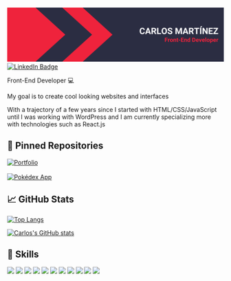 [![Carlos's GitHub Banner](./Banner.png)](https://github.com/carlosmrtzodev/)
[![LinkedIn Badge](https://img.shields.io/badge/LinkedIn-Profile-informational?style=for-the-badge&logo=linkedin&logoColor=ef233c&color=ef233c&labelColor=2b2d42)](https://www.linkedin.com/in/carlosmrtzodev/)

Front-End Developer 💻

My goal is to create cool looking websites and interfaces

With a trajectory of a few years since I started with HTML/CSS/JavaScript until I was working with WordPress and I am currently specializing more with technologies such as React.js

## 📌 Pinned Repositories

[![Portfolio](https://github-readme-stats.vercel.app/api/pin/?username=carlosmrtzodev&repo=portfolio&bg_color=2b2d42&title_color=ef233c&text_color=edf2f4&border_color=ef233c&icon_color=ef233c)](https://www.carlosmrtzo.com/) <br><br>
[![Pokédex App](https://github-readme-stats.vercel.app/api/pin/?username=carlosmrtzodev&repo=pokedex-app&bg_color=2b2d42&title_color=ef233c&text_color=edf2f4&border_color=ef233c&icon_color=ef233c)](https://github.com/carlosmrtzodev/pokedex-app)

## 📈 GitHub Stats

[![Top Langs](https://github-readme-stats.vercel.app/api/top-langs/?username=carlosmrtzodev&layout=compact&bg_color=2b2d42&title_color=ef233c&text_color=edf2f4&icon_color=ef233c&border_color=ef233c)](https://github.com/carlosmrtzodev/)

[![Carlos's GitHub stats](https://github-readme-stats.vercel.app/api?username=carlosmrtzodev&show_icons=true&bg_color=2b2d42&title_color=ef233c&text_color=edf2f4&icon_color=ef233c&border_color=ef233c)](https://github.com/carlosmrtzodev/)

## 💼 Skills

![](https://img.shields.io/badge/Markup-HTML-informational?style=for-the-badge&logo=html5&logoColor=ef233c&color=ef233c&labelColor=2b2d42)
![](https://img.shields.io/badge/Style-CSS-informational?style=for-the-badge&logo=css3&logoColor=ef233c&color=ef233c&labelColor=2b2d42)
![](https://img.shields.io/badge/Code-JavaScript-informational?style=for-the-badge&logo=JavaScript&logoColor=ef233c&color=ef233c&labelColor=2b2d42)
![](https://img.shields.io/badge/Code-React.js-informational?style=for-the-badge&logo=react&logoColor=ef233c&color=ef233c&labelColor=2b2d42)
![](https://img.shields.io/badge/CMS-WordPress-informational?style=for-the-badge&logo=WordPress&logoColor=ef233c&color=ef233c&labelColor=2b2d42)
![](https://img.shields.io/badge/Tools-Git-informational?style=for-the-badge&logo=Git&logoColor=ef233c&color=ef233c&labelColor=2b2d42)
![](https://img.shields.io/badge/Tools-NPM-informational?style=for-the-badge&logo=npm&logoColor=ef233c&color=ef233c&labelColor=2b2d42)
![](https://img.shields.io/badge/Tools-Figma-informational?style=for-the-badge&logo=Figma&logoColor=ef233c&color=ef233c&labelColor=2b2d42)
![](https://img.shields.io/badge/Tools-Gitlab-informational?style=for-the-badge&logo=Gitlab&logoColor=ef233c&color=ef233c&labelColor=2b2d42)
![](https://img.shields.io/badge/Tools-GitHub-informational?style=for-the-badge&logo=GitHub&logoColor=ef233c&color=ef233c&labelColor=2b2d42)
![](https://img.shields.io/badge/Tools-VScode-informational?style=for-the-badge&logo=visual-studio-code&logoColor=ef233c&color=ef233c&labelColor=2b2d42)
